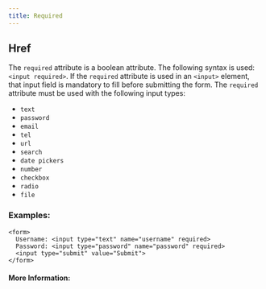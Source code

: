 ```yaml
---
title: Required
---
```

## Href

The `required` attribute is a boolean attribute. The following syntax is used: `<input required>`. If the `required` attribute is used in an `<input>` element, that input field is mandatory to fill before submitting the form. The `required` attribute must be used with the following input types: 
* `text` 
* `password` 
* `email`
* `tel` 
* `url` 
* `search`
* `date pickers` 
* `number`
* `checkbox`
* `radio` 
* `file`

### Examples:

``` 
<form>
  Username: <input type="text" name="username" required>
  Password: <input type="password" name="password" required>
  <input type="submit" value="Submit">
</form>
```

#### More Information:
<!-- Please add any articles you think might be helpful to read before writing the article -->
